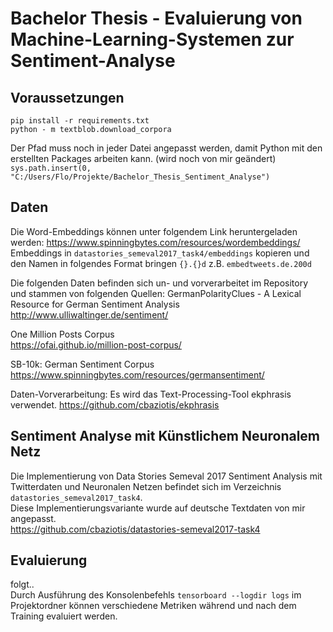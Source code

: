 # Bachelor Thesis - Evaluierung von Machine-Learning-Systemen zur Sentiment-Analyse

## Voraussetzungen
`pip install -r requirements.txt` <br>
`python - m textblob.download_corpora` <br>

Der Pfad muss noch in jeder Datei angepasst werden, damit Python mit den erstellten Packages arbeiten kann. (wird noch von mir geändert)
`sys.path.insert(0, "C:/Users/Flo/Projekte/Bachelor_Thesis_Sentiment_Analyse")`

## Daten
Die Word-Embeddings können unter folgendem Link heruntergeladen werden:
https://www.spinningbytes.com/resources/wordembeddings/ <br>
Embeddings in `datastories_semeval2017_task4/embeddings` kopieren und den Namen in folgendes Format bringen `{}.{}d` z.B. `embedtweets.de.200d`

Die folgenden Daten befinden sich un- und vorverarbeitet im Repository und stammen von folgenden Quellen:
GermanPolarityClues - A Lexical Resource for German Sentiment Analysis <br>
http://www.ulliwaltinger.de/sentiment/

One Million Posts Corpus <br>
https://ofai.github.io/million-post-corpus/

SB-10k: German Sentiment Corpus <br>
https://www.spinningbytes.com/resources/germansentiment/

Daten-Vorverarbeitung:
Es wird das Text-Processing-Tool ekphrasis verwendet.
https://github.com/cbaziotis/ekphrasis

## Sentiment Analyse mit Künstlichem Neuronalem Netz
Die Implementierung von Data Stories Semeval 2017 Sentiment Analysis mit Twitterdaten und Neuronalen Netzen befindet sich im Verzeichnis `datastories_semeval2017_task4`. <br>
Diese Implementierungsvariante wurde auf deutsche Textdaten von mir angepasst.<br>
https://github.com/cbaziotis/datastories-semeval2017-task4

## Evaluierung
folgt..<br>
Durch Ausführung des Konsolenbefehls `tensorboard --logdir logs` im Projektordner können verschiedene Metriken während und nach dem Training evaluiert werden.
